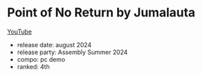 # Point of No Return by Jumalauta

[YouTube](https://www.youtube.com/watch?v=HFqYu8J10dQ)

- release date: august 2024
- release party: Assembly Summer 2024
- compo: pc demo
- ranked: 4th


